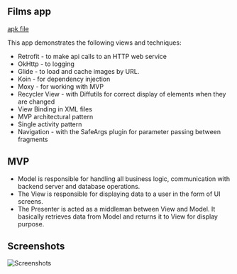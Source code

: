 ## Films app

[apk file](/app-debug.apk)

This app demonstrates the following views and techniques:

* Retrofit - to make api calls to an HTTP web service
* OkHttp - to logging
* Glide - to load and cache images by URL.
* Koin - for dependency injection
* Moxy - for working with MVP
* Recycler View - with Diffutils for correct display of elements when they are changed
* View Binding in XML files
* MVP architectural pattern
* Single activity pattern
* Navigation - with the SafeArgs plugin for parameter passing between fragments

## MVP
* Model is responsible for handling all business logic, communication with backend server and database operations.
* The View is responsible for displaying data to a user in the form of UI screens.
* The Presenter is acted as a middleman between View and Model. It basically retrieves data from Model and returns it to View for display purpose.

## Screenshots
![Screenshots](screenshots)